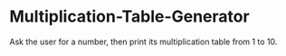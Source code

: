 # Multiplication-Table-Generator
Ask the user for a number, then print its multiplication table from 1 to 10.
